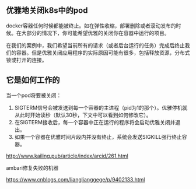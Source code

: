 ## 优雅地关闭k8s中的pod

docker容器任何时候都能被终止。如在弹性收缩，部署删除或者滚动发布的时候。在大部分的情况下，你可能希望优雅的关闭你在容器中运行的项目。

在我们的案例中，我们希望当前所有的请求（或者后台运行的任务）完成后终止我们的容器。但是优雅关闭应用程序的实际原因可能有很多，包括释放资源，分布式锁或打开的连接。

## 它是如何工作的

当一个pod将要被关闭：

1. SIGTERM信号会被发送到每一个容器的主进程（pid为1的那个）。优雅停机就从此时开始读秒（默认30秒，下文中可以看到如何修改它）。
1. 在SIGTERM接收后，每一个容器中正在运行的程序将会启动优雅关闭并退出。
1. 如果一个容器在优雅时间片段内并没有终止，系统会发送SIGKILL强行终止容器。



http://www.kailing.pub/article/index/arcid/261.html


ambari修复失败的机器

https://www.cnblogs.com/lianglianggege/p/9402133.html
